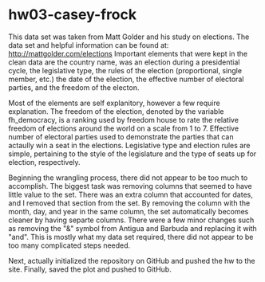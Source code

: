 # hw03-casey-frock
This data set was taken from Matt Golder and his study on elections. The data set and helpful information can be found at: http://mattgolder.com/elections
Important elements that were kept in the clean data are the country name, was an election during a presidential cycle, the legislative type, the rules of the election (proportional, single member, etc.) the date of the election, the effective number of electoral parties, and the freedom of the electon.

Most of the elements are self explanitory, however a few require explanation. 
The freedom of the election, denoted by the variable fh_democracy, is a ranking used by freedom house to rate the relative freedom of elections around the world on a scale from 1 to 7.
Effective number of electoral parties used to demonstrate the parties that can actaully win a seat in the elections. Legislative type and election rules are simple, pertaining to the style of the legislature and the type of seats up for election, respectively. 

Beginning the wrangling process, there did not appear to be too much to accomplish.
The biggest task was removing columns that seemed to have little value to the set.
There was an extra column that accounted for dates, and I removed that section from the set.
By removing the column with the month, day, and year in the same column, the set automatically becomes cleaner by having separte columns.
There were a few minor changes such as removing the "&" symbol from Antigua and Barbuda and replacing it with "and".
This is mostly what my data set required, there did not appear to be too many complicated steps needed.

Next, actually initialized the repository on GitHub and pushed the hw to the site. Finally, saved the plot and pushed to GitHub.
